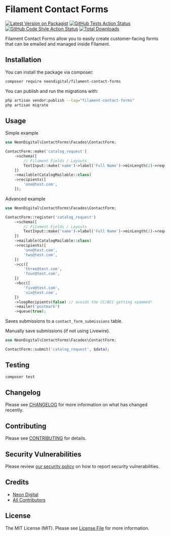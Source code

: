 # Filament Contact Forms

[![Latest Version on Packagist](https://img.shields.io/packagist/v/:vendor_slug/:package_slug.svg?style=flat-square)](https://packagist.org/packages/:vendor_slug/:package_slug)
[![GitHub Tests Action Status](https://img.shields.io/github/actions/workflow/status/:vendor_slug/:package_slug/run-tests.yml?branch=main&label=tests&style=flat-square)](https://github.com/:vendor_slug/:package_slug/actions?query=workflow%3Arun-tests+branch%3Amain)
[![GitHub Code Style Action Status](https://img.shields.io/github/actions/workflow/status/:vendor_slug/:package_slug/fix-php-code-style-issues.yml?branch=main&label=code%20style&style=flat-square)](https://github.com/:vendor_slug/:package_slug/actions?query=workflow%3A"Fix+PHP+code+style+issues"+branch%3Amain)
[![Total Downloads](https://img.shields.io/packagist/dt/:vendor_slug/:package_slug.svg?style=flat-square)](https://packagist.org/packages/:vendor_slug/:package_slug)

Filament Contact Forms allow you to easily create customer-facing forms that can be emailed and managed inside Filament.

## Installation

You can install the package via composer:

```bash
composer require neondigital/filament-contact-forms
```

You can publish and run the migrations with:

```bash
php artisan vendor:publish --tag="filament-contact-forms"
php artisan migrate
```

## Usage

Simple example
```php
use NeonDigital\ContactForms\Facades\ContactForm;

ContactForm::make('catalog_request')
    ->schema([
        // Filament Fields / Layouts
        TextInput::make('name')->label('Full Name')->minLength(2)->required(),
    ])
    ->mailable(CatalogMailable::class)
    ->recipients([
        'one@test.com',
    ]);
``` 

Advanced example   
```php
use NeonDigital\ContactForms\Facades\ContactForm;

ContactForm::register('catalog_request')
    ->schema([
        // Filament Fields / Layouts
        TextInput::make('name')->label('Full Name')->minLength(2)->required(),
    ])
    ->mailable(CatalogMailable::class)
    ->recipients([
        'one@test.com',
        'two@test.com',
    ])
    ->cc([
        'three@test.com',
        'four@test.com',
    ])
    ->bcc([
        'five@test.com',
        'six@test.com',
    ])
    ->loopRecipients(false) // avoids the CC/BCC getting spammed!
    ->mailer('postmark')
    ->queue(true);
```

Saves submissions to a `contact_form_submissions` table.


Manually save submissions (if not using Livewire).
```php
use NeonDigital\ContactForms\Facades\ContactForm;

ContactForm::submit('catalog_request', $data);
```

## Testing

```bash
composer test
```

## Changelog

Please see [CHANGELOG](CHANGELOG.md) for more information on what has changed recently.

## Contributing

Please see [CONTRIBUTING](.github/CONTRIBUTING.md) for details.

## Security Vulnerabilities

Please review [our security policy](../../security/policy) on how to report security vulnerabilities.

## Credits

- [Neon Digital](https://github.com/neondigital)
- [All Contributors](../../contributors)

## License

The MIT License (MIT). Please see [License File](LICENSE.md) for more information.
